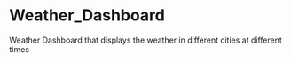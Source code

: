 # Weather_Dashboard
Weather Dashboard that displays the weather in different cities at different times
